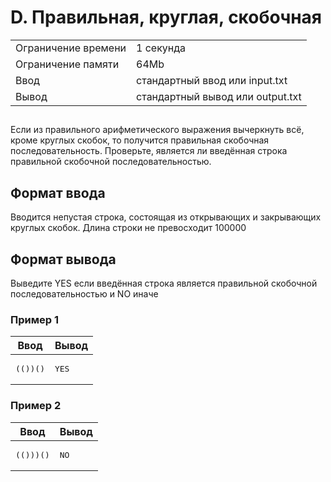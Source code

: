 <div class="problem-statement">
   <div class="header">
      <h1 class="title">D. Правильная, круглая, скобочная</h1>
      <table>
         <tr class="time-limit">
            <td class="property-title">Ограничение времени</td>
            <td>1&nbsp;секунда</td>
         </tr>
         <tr class="memory-limit">
            <td class="property-title">Ограничение памяти</td>
            <td>64Mb</td>
         </tr>
         <tr class="input-file">
            <td class="property-title">Ввод</td>
            <td colspan="1">стандартный ввод или input.txt</td>
         </tr>
         <tr class="output-file">
            <td class="property-title">Вывод</td>
            <td colspan="1">стандартный вывод или output.txt</td>
         </tr>
      </table>
   </div>
   <h2></h2>
   <div class="legend"><span style="">
         <p>Если из правильного арифметического выражения вычеркнуть всё, кроме круглых скобок, то получится правильная скобочная последовательность.
            Проверьте, является ли введённая строка правильной скобочной последовательностью.
         </p></span></div>
   <h2>Формат ввода</h2>
   <div class="input-specification"><span style="">
         <p>Вводится непустая строка, состоящая из открывающих и закрывающих круглых скобок. Длина строки не превосходит 100000</p></span></div>
   <h2>Формат вывода</h2>
   <div class="output-specification"><span style="">
         <p>Выведите YES если введённая строка является правильной скобочной последовательностью и NO иначе</p></span></div>
   <h3>Пример 1</h3>
   <table class="sample-tests">
      <thead>
         <tr>
            <th>Ввод</th>
            <th>Вывод</th>
         </tr>
      </thead>
      <tbody>
         <tr>
            <td><pre>(())()</pre></td>
            <td><pre>YES
</pre></td>
         </tr>
      </tbody>
   </table>
   <h3>Пример 2</h3>
   <table class="sample-tests">
      <thead>
         <tr>
            <th>Ввод</th>
            <th>Вывод</th>
         </tr>
      </thead>
      <tbody>
         <tr>
            <td><pre>(()))()</pre></td>
            <td><pre>NO
</pre></td>
         </tr>
      </tbody>
   </table>
</div></div>
